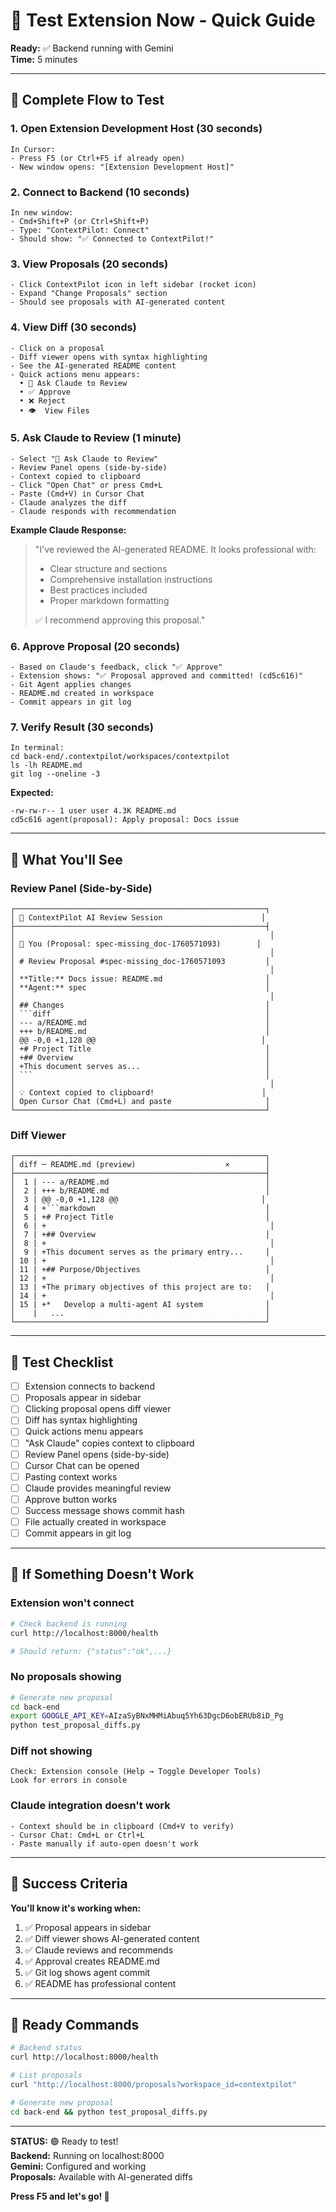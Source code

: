 # 🚀 Test Extension Now - Quick Guide

**Ready:** ✅ Backend running with Gemini  
**Time:** 5 minutes

---

## 🎯 Complete Flow to Test

### 1. Open Extension Development Host (30 seconds)

```
In Cursor:
- Press F5 (or Ctrl+F5 if already open)
- New window opens: "[Extension Development Host]"
```

### 2. Connect to Backend (10 seconds)

```
In new window:
- Cmd+Shift+P (or Ctrl+Shift+P)
- Type: "ContextPilot: Connect"
- Should show: "✅ Connected to ContextPilot!"
```

### 3. View Proposals (20 seconds)

```
- Click ContextPilot icon in left sidebar (rocket icon)
- Expand "Change Proposals" section
- Should see proposals with AI-generated content
```

### 4. View Diff (30 seconds)

```
- Click on a proposal
- Diff viewer opens with syntax highlighting
- See the AI-generated README content
- Quick actions menu appears:
  • 🤖 Ask Claude to Review
  • ✅ Approve  
  • ❌ Reject
  • 👁️  View Files
```

### 5. Ask Claude to Review (1 minute)

```
- Select "🤖 Ask Claude to Review"
- Review Panel opens (side-by-side)
- Context copied to clipboard
- Click "Open Chat" or press Cmd+L
- Paste (Cmd+V) in Cursor Chat
- Claude analyzes the diff
- Claude responds with recommendation
```

**Example Claude Response:**
> "I've reviewed the AI-generated README. It looks professional with:
> - Clear structure and sections
> - Comprehensive installation instructions
> - Best practices included
> - Proper markdown formatting
> 
> ✅ I recommend approving this proposal."

### 6. Approve Proposal (20 seconds)

```
- Based on Claude's feedback, click "✅ Approve"
- Extension shows: "✅ Proposal approved and committed! (cd5c616)"
- Git Agent applies changes
- README.md created in workspace
- Commit appears in git log
```

### 7. Verify Result (30 seconds)

```
In terminal:
cd back-end/.contextpilot/workspaces/contextpilot
ls -lh README.md
git log --oneline -3
```

**Expected:**
```
-rw-rw-r-- 1 user user 4.3K README.md
cd5c616 agent(proposal): Apply proposal: Docs issue
```

---

## 🎨 What You'll See

### Review Panel (Side-by-Side)

```
┌────────────────────────────────────────────────────────┐
│ 🤖 ContextPilot AI Review Session                      │
├────────────────────────────────────────────────────────┤
│                                                         │
│ 👤 You (Proposal: spec-missing_doc-1760571093)        │
│                                                         │
│ # Review Proposal #spec-missing_doc-1760571093         │
│                                                         │
│ **Title:** Docs issue: README.md                       │
│ **Agent:** spec                                        │
│                                                         │
│ ## Changes                                             │
│ ```diff                                                │
│ --- a/README.md                                        │
│ +++ b/README.md                                        │
│ @@ -0,0 +1,128 @@                                     │
│ +# Project Title                                       │
│ +## Overview                                           │
│ +This document serves as...                            │
│ ```                                                    │
│                                                         │
│ 💡 Context copied to clipboard!                        │
│ Open Cursor Chat (Cmd+L) and paste                     │
└────────────────────────────────────────────────────────┘
```

### Diff Viewer

```
┌────────────────────────────────────────────────────────┐
│ diff ─ README.md (preview)                    ×        │
├────────────────────────────────────────────────────────┤
│  1 | --- a/README.md                                   │
│  2 | +++ b/README.md                                   │
│  3 | @@ -0,0 +1,128 @@                                │
│  4 | +```markdown                                      │
│  5 | +# Project Title                                  │
│  6 | +                                                  │
│  7 | +## Overview                                      │
│  8 | +                                                  │
│  9 | +This document serves as the primary entry...     │
│ 10 | +                                                  │
│ 11 | +## Purpose/Objectives                            │
│ 12 | +                                                  │
│ 13 | +The primary objectives of this project are to:   │
│ 14 | +                                                  │
│ 15 | +*   Develop a multi-agent AI system              │
│    |   ...                                             │
└────────────────────────────────────────────────────────┘
```

---

## 🧪 Test Checklist

- [ ] Extension connects to backend
- [ ] Proposals appear in sidebar
- [ ] Clicking proposal opens diff viewer
- [ ] Diff has syntax highlighting
- [ ] Quick actions menu appears
- [ ] "Ask Claude" copies context to clipboard
- [ ] Review Panel opens (side-by-side)
- [ ] Cursor Chat can be opened
- [ ] Pasting context works
- [ ] Claude provides meaningful review
- [ ] Approve button works
- [ ] Success message shows commit hash
- [ ] File actually created in workspace
- [ ] Commit appears in git log

---

## 🐛 If Something Doesn't Work

### Extension won't connect
```bash
# Check backend is running
curl http://localhost:8000/health

# Should return: {"status":"ok",...}
```

### No proposals showing
```bash
# Generate new proposal
cd back-end
export GOOGLE_API_KEY=AIzaSyBNxMHMiAbuq5Yh63DgcD6obERUb8iD_Pg
python test_proposal_diffs.py
```

### Diff not showing
```
Check: Extension console (Help → Toggle Developer Tools)
Look for errors in console
```

### Claude integration doesn't work
```
- Context should be in clipboard (Cmd+V to verify)
- Cursor Chat: Cmd+L or Ctrl+L
- Paste manually if auto-open doesn't work
```

---

## 🎉 Success Criteria

**You'll know it's working when:**
1. ✅ Proposal appears in sidebar
2. ✅ Diff viewer shows AI-generated content
3. ✅ Claude reviews and recommends
4. ✅ Approval creates README.md
5. ✅ Git log shows agent commit
6. ✅ README has professional content

---

## 🚀 Ready Commands

```bash
# Backend status
curl http://localhost:8000/health

# List proposals
curl "http://localhost:8000/proposals?workspace_id=contextpilot"

# Generate new proposal
cd back-end && python test_proposal_diffs.py
```

---

**STATUS:** 🟢 Ready to test!  
**Backend:** Running on localhost:8000  
**Gemini:** Configured and working  
**Proposals:** Available with AI-generated diffs

**Press F5 and let's go! 🚀**


